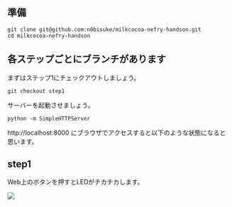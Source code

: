 

## 準備

```
git clone git@github.com:n0bisuke/milkcocoa-nefry-handson.git
cd milkcocoa-nefry-handson
```

## 各ステップごとにブランチがあります

まずはステップ1にチェックアウトしましょう。

```
git checkout step1
```

サーバーを起動させましょう。

```
python -m SimpleHTTPServer
```

http://localhost:8000 にブラウザでアクセスすると以下のような状態になると思います。

## step1

Web上のボタンを押すとLEDがチカチカします。

![](https://i.gyazo.com/a6e3fb25988251e50dae92f52a3409fb.gif)